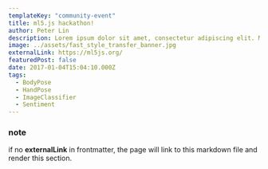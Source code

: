 ```yaml
---
templateKey: "community-event"
title: ml5.js hackathon!
author: Peter Lin
description: Lorem ipsum dolor sit amet, consectetur adipiscing elit. Mauris faucibus eros varius mauris scelerisque euismod. Nulla varius diam eget tortor placerat, sed interdum justo blandit. Mauris fermentum cursus gravida. Nunc porta ornare molestie. Proin facilisis ut est ac aliquam. Fusce tincidunt felis vitae sapien tempor accumsan. Mauris iaculis, massa sit amet finibus finibus, nulla ex consectetur magna, a tempus massa dolor tincidunt mi. Nulla vel tellus odio. Nulla nec diam vel arcu iaculis tristique. Nunc quis lacus commodo, consequat nisi vel, dignissim nibh. Vivamus fermentum a lectus vitae finibus. Duis id diam vitae nibh imperdiet tristique. Nam posuere et sem eu porta.
image: ../assets/fast_style_transfer_banner.jpg
externalLink: https://ml5js.org/
featuredPost: false
date: 2017-01-04T15:04:10.000Z
tags:
  - BodyPose
  - HandPose
  - ImageClassifier
  - Sentiment
---
```


### note

if no **externalLink** in frontmatter, the page will link to this markdown file and render this section.
